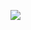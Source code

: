 
         ![](https://komarev.com/ghpvc/?username=KAITO-V1&label=my+votes+for+president&color=3e3667)

  
